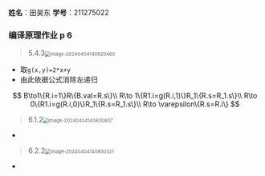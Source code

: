 **姓名**：田昊东 **学号**：211275022

### 编译原理作业 p 6

> 5.4.3<img src="https://thdlrt.oss-cn-beijing.aliyuncs.com/image-20240404140920460.png" alt="image-20240404140920460" style="zoom: 67%;" />

- 取`g(x,y)=2*x+y`
- 由此依据公式消除左递归

$$
B\to1\{R.i=1\}R\{B.val=R.s\}\\
R\to 1\{R1.i=g(R.i,1)\}R_1\{R.s=R_1.s\}\\
R\to 0\{R1.i=g(R.i,0)\}R_1\{R.s=R_1.s\}\\
R\to \varepsilon\{R.s=R.i\}
$$



> 6.1.2<img src="https://thdlrt.oss-cn-beijing.aliyuncs.com/image-20240404140830807.png" alt="image-20240404140830807" style="zoom: 67%;" />

- 



> 6.2.2<img src="https://thdlrt.oss-cn-beijing.aliyuncs.com/image-20240404140850521.png" alt="image-20240404140850521" style="zoom: 67%;" />

- 

